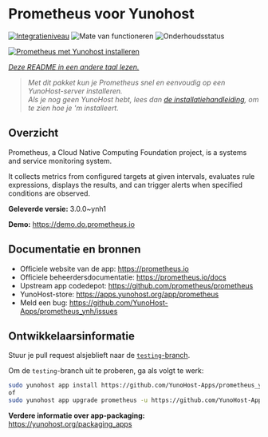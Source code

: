 <!--
NB: Deze README is automatisch gegenereerd door <https://github.com/YunoHost/apps/tree/master/tools/readme_generator>
Hij mag NIET handmatig aangepast worden.
-->

# Prometheus voor Yunohost

[![Integratieniveau](https://dash.yunohost.org/integration/prometheus.svg)](https://ci-apps.yunohost.org/ci/apps/prometheus/) ![Mate van functioneren](https://ci-apps.yunohost.org/ci/badges/prometheus.status.svg) ![Onderhoudsstatus](https://ci-apps.yunohost.org/ci/badges/prometheus.maintain.svg)

[![Prometheus met Yunohost installeren](https://install-app.yunohost.org/install-with-yunohost.svg)](https://install-app.yunohost.org/?app=prometheus)

*[Deze README in een andere taal lezen.](./ALL_README.md)*

> *Met dit pakket kun je Prometheus snel en eenvoudig op een YunoHost-server installeren.*  
> *Als je nog geen YunoHost hebt, lees dan [de installatiehandleiding](https://yunohost.org/install), om te zien hoe je 'm installeert.*

## Overzicht

Prometheus, a Cloud Native Computing Foundation project, is a systems and service monitoring system.

It collects metrics from configured targets at given intervals, evaluates rule expressions, displays the results, and can trigger alerts when specified conditions are observed.


**Geleverde versie:** 3.0.0~ynh1

**Demo:** <https://demo.do.prometheus.io>
## Documentatie en bronnen

- Officiele website van de app: <https://prometheus.io>
- Officiele beheerdersdocumentatie: <https://prometheus.io/docs>
- Upstream app codedepot: <https://github.com/prometheus/prometheus>
- YunoHost-store: <https://apps.yunohost.org/app/prometheus>
- Meld een bug: <https://github.com/YunoHost-Apps/prometheus_ynh/issues>

## Ontwikkelaarsinformatie

Stuur je pull request alsjeblieft naar de [`testing`-branch](https://github.com/YunoHost-Apps/prometheus_ynh/tree/testing).

Om de `testing`-branch uit te proberen, ga als volgt te werk:

```bash
sudo yunohost app install https://github.com/YunoHost-Apps/prometheus_ynh/tree/testing --debug
of
sudo yunohost app upgrade prometheus -u https://github.com/YunoHost-Apps/prometheus_ynh/tree/testing --debug
```

**Verdere informatie over app-packaging:** <https://yunohost.org/packaging_apps>

